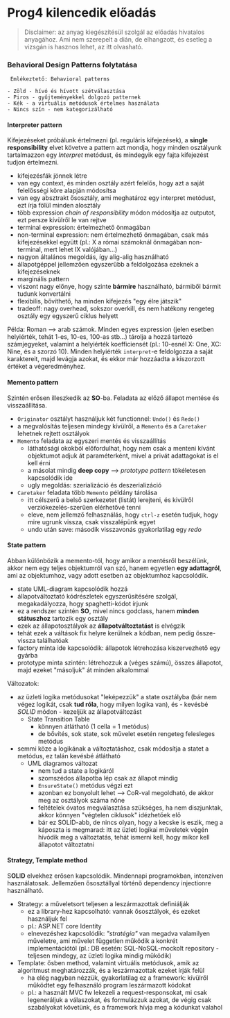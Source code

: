 # Prog4 kilencedik előadás

> Disclaimer: az anyag kiegészítésül szolgál az előadás hivatalos anyagához. Ami nem szerepelt a dián, de elhangzott, és esetleg a vizsgán is hasznos lehet, az itt olvasható.

### Behavioral Design Patterns folytatása

     Emlékeztető: Behavioral patterns

    - Zöld - hívó és hívott szétválasztása
    - Piros - gyűjteményekkel dolgozó patternek
    - Kék - a virtuális metódusok értelmes használata
    - Nincs szín - nem kategorizálható

#### Interpreter pattern

Kifejezéseket próbálunk értelmezni (pl. reguláris kifejezések), a **single responsibility** elvet követve a pattern azt mondja, hogy minden osztályunk tartalmazzon egy *Interpret* metódust, és mindegyik egy fajta kifejezést tudjon értelmezni.

- kifejezésfák jönnek létre
- van egy context, és minden osztály azért felelős, hogy azt a saját felelősségi köre alapján módosítsa
- van egy absztrakt ősosztály, ami meghatároz egy interpret metódust, ezt írja fölül minden alosztály
- több expression *chain of responsibility* módon módosítja az outputot, ezt persze kívülről le van rejtve
- terminal expression: értelmezhető önmagában
- non-terminal expression: nem értelmezhető önmagában, csak más kifejezésekkel együtt (pl.: X a római számoknál önmagában non-terminal, mert lehet IX valójában...)
- nagyon általános megoldás, így alig-alig használható
- állapotgéppel jellemzően egyszerűbb a feldolgozása ezeknek a kifejezéseknek
- marginális pattern
- viszont nagy előnye, hogy szinte **bármire** használható, bármiből bármit tudunk konvertálni
- flexibilis, bővíthető, ha minden kifejezés "egy élre játszik"
- tradeoff: nagy overhead, sokszor overkill, és nem hatékony rengeteg osztály egy egyszerű ciklus helyett

Példa: Roman --> arab számok. Minden egyes expression (jelen esetben helyiérték, tehát 1-es, 10-es, 100-as stb...) tárolja a hozzá tartozó számjegyeket, valamint a helyiérték koefficiensét (pl.: 10-esnél X: One, XC: Nine, és a szorzó 10). Minden helyiérték `interpret`-e feldolgozza a saját karaktereit, majd levágja azokat, és ekkor már hozzáadta a kiszorzott értéket a végeredményhez.

#### Memento pattern

Szintén erősen illeszkedik az **SO**-ba. Feladata az előző állapot mentése és visszaállítása.

- `Originator` osztályt használjuk két functionnel: `Undo()` és `Redo()`
- a megvalósítás teljesen mindegy kívülről, a `Memento` és a `Caretaker` lehetnek rejtett osztályok
- `Memento` feladata az egyszeri mentés és visszaállítás
    - láthatósági okokból előfordulhat, hogy nem csak a menteni kívánt objektumot adjuk át paraméterként, mivel a privát adattagokat is el kell érni
    - a másolat mindig **deep copy** --> *prototype pattern* tökéletesen kapcsolódik ide
    - ugly megoldás: szerializáció és deszerializáció
- `Caretaker` feladata több `Memento` példány tárolása
    - itt célszerű a belső szerkezetet (listát) lerejteni, és kivülről verziókezelés-szerűen elérhetővé tenni
    - eleve, nem jellemző felhasználás, hogy `ctrl-z` esetén tudjuk, hogy mire ugrunk vissza, csak visszalépünk egyet
    - undo után save: második visszavonás gyakorlatilag egy *redo*

#### State pattern

Abban különbözik a memento-tól, hogy amikor a mentésről beszélünk, akkor nem egy teljes objektumról van szó, hanem egyetlen **egy adattagról**, ami az objektumhoz, vagy adott esetben az objektumhoz kapcsolódik.

- state UML-diagram kapcsolódik hozzá
- állapotváltoztató kódrészletek egyszerűsítésére szolgál, megakadályozza, hogy spaghetti-kódot írjunk
- ez a rendszer szintén **SO**, mivel nincs godclass, hanem **minden státuszhoz** tartozik egy osztály
- ezek az állapotosztályok az **állapotváltoztatást** is elvégzik
- tehát ezek a váltások fix helyre kerülnek a kódban, nem pedig össze-vissza találhatóak
- factory minta ide kapcsolódik: állapotok létrehozása kiszervezhető egy gyárba
- prototype minta szintén: létrehozzuk a (véges számú), összes állapotot, majd ezeket "másoljuk" át minden alkalommal


Változatok:  

- az üzleti logika metódusokat "leképezzük" a state osztályba (bár nem végez logikát, csak **tud róla**, hogy milyen logika van), és - kevésbé *SOLID* módon - kezeljük az állapotváltozást
    - State Transition Table
        - könnyen átlátható (1 cella = 1 metódus)
        - de bővítés, sok state, sok művelet esetén rengeteg felesleges metódus
- semmi köze a logikának a változtatáshoz, csak módosítja a statet a metódus, ez talán kevésbé átlátható
    - UML diagramos változat
        - nem tud a state a logikáról
        - szomszédos állapotba lép csak az állapot mindig
        - `EnsureState()` metódus végzi ezt
        - azonban ez bonyolult lehet --> CoR-val megoldható, de akkor meg az osztályok száma nőne
        - feltételek óvatos megválasztása szükséges, ha nem diszjunktak, akkor könnyen "végtelen ciklusok" idézhetőek elő 
        - bár ez SOLID-abb, de nincs olyan, hogy a kecske is eszik, meg a káposzta is megmarad: itt az üzleti logikai műveletek végén hívódik meg a változtatás, tehát ismerni kell, hogy mikor kell állapotot változtatni

#### Strategy, Template method

S**OL**I**D** elvekhez erősen kapcsolódik. Mindennapi programokban, intenzíven használatosak. Jellemzően ősosztállyal történő dependency injectionre használható.

- Strategy: a műveletsort teljesen a leszármazottak definiálják
    - ez a library-hez kapcsolható: vannak ősosztályok, és ezeket használjuk fel
    - pl.: ASP.NET core Identity
    - elnevezéshez kapcsolódik: *"stratégia"* van megadva valamilyen műveletre, ami művelet független működik a konkrét implementációtól (pl.: DB esetén: SQL-NoSQL-mockolt repository - teljesen mindegy, az üzleti logika mindig működik)
- Template: ősben method, valamint virtuális metódusok, amik az algoritmust meghatározzák, és a leszármazottak ezeket írják felül
    - ha elég nagyban nézzük, gyakorlatilag ez a framework: kívülről működtet egy felhasználó program leszármazott kódokat 
    - pl.: a használt MVC fw lekezeli a request-responsokat, mi csak  legeneráljuk a válaszokat, és formulázzuk azokat, de végig csak szabályokat követünk, és a framework hívja meg a kódunkat valahol

